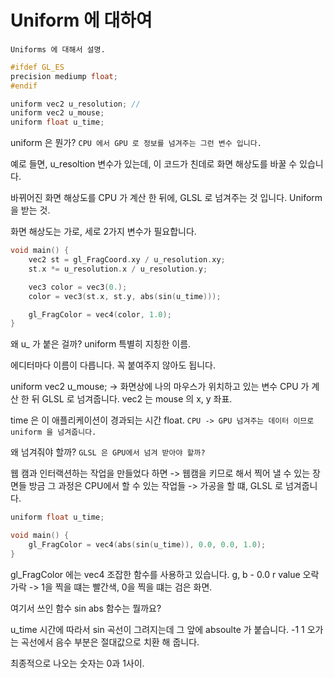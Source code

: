 # Uniform 에 대하여

`Uniforms 에 대해서 설명.`

```c++
#ifdef GL_ES
precision mediump float;
#endif

uniform vec2 u_resolution; // 
uniform vec2 u_mouse; 
uniform float u_time;
```

uniform 은 뭔가?
`CPU 에서 GPU 로 정보를 넘겨주는 그런 변수 입니다.`

예로 들면, u_resoltion 변수가 있는데,
이 코드가 친데로 화면 해상도를 바꿀 수 있습니다.

바뀌어진 화면 해상도를 CPU 가 계산 한 뒤에, GLSL 로 넘겨주는 것 입니다.
Uniform 을 받는 것.

화면 해상도는 가로, 세로 2가지 변수가 필요합니다.

``` c++
void main() {
    vec2 st = gl_FragCoord.xy / u_resolution.xy;
    st.x *= u_resolution.x / u_resolution.y;

    vec3 color = vec3(0.);
    color = vec3(st.x, st.y, abs(sin(u_time))); 

    gl_FragColor = vec4(color, 1.0); 
}
```

왜 u_ 가 붙은 걸까?
uniform 특별히 지칭한 이름.

에디터마다 이름이 다릅니다.
꼭 붙여주지 않아도 됩니다.

uniform vec2 u_mouse; -> 화면상에 나의 마우스가 위치하고 있는 변수 CPU 가 계산 한 뒤 GLSL 로 넘겨줍니다.
vec2 는 mouse 의 x, y 좌표.

time 은 이 애플리케이션이 경과되는 시간 float.
`CPU -> GPU 넘겨주는 데이터 이므로 uniform 을 넘겨줍니다.`

왜 넘겨줘야 할까?
`GLSL 은 GPU에서 넘겨 받아야 할까?`

웹 캠과 인터랙션하는 작업을 만들었다 하면 -> 웹캠을 키므로 해서 찍어 낼 수 있는 장면들 방금 그 과정은 CPU에서 할 수 있는 작업들 -> 가공을 할 떄, GLSL 로 넘겨줍니다. 


``` c++
uniform float u_time; 

void main() {
    gl_FragColor = vec4(abs(sin(u_time)), 0.0, 0.0, 1.0);
}
```

gl_FragColor 에는 vec4 조잡한 함수를 사용하고 있습니다.
g, b - 0.0 
r value 오락가락 -> 1을 찍을 떄는 빨간색, 0을 찍을 떄는 검은 화면.

여기서 쓰인 함수 sin abs 함수는 뭘까요?

u_time 시간에 따라서 sin 곡선이 그려지는데 그 앞에 absoulte 가 붙습니다.
-1 1 오가는 곡선에서 음수 부분은 절대값으로 치환 해 줍니다.

최종적으로 나오는 숫자는 0과 1사이.
